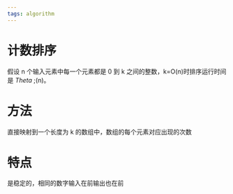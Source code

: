 ```yaml
---
tags: algorithm
---
```

# 计数排序

假设 n 个输入元素中每一个元素都是 0 到 k 之间的整数，k=O(n)时排序运行时间是 $Theta$ ;(n)。

# 方法

直接映射到一个长度为 k 的数组中，数组的每个元素对应出现的次数

# 特点

是稳定的，相同的数字输入在前输出也在前
